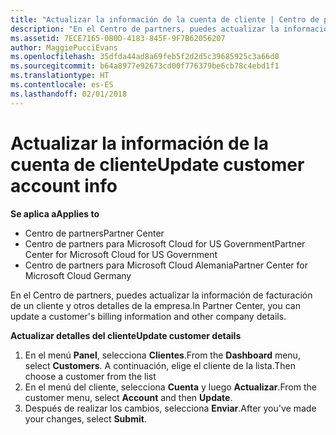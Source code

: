 ```yaml
---
title: "Actualizar la información de la cuenta de cliente | Centro de partners"
description: "En el Centro de partners, puedes actualizar la información de facturación de un cliente y otros detalles de la empresa."
ms.assetid: 7ECE7165-0B0D-4183-845F-9F7B62056207
author: MaggiePucciEvans
ms.openlocfilehash: 35dfda44ad8a69feb5f2d2d5c39685925c3a66d0
ms.sourcegitcommit: b64a8977e92673cd00f776379be6cb78c4ebd1f1
ms.translationtype: HT
ms.contentlocale: es-ES
ms.lasthandoff: 02/01/2018
---
```

# <a name="update-customer-account-info"></a><span data-ttu-id="5fd65-103">Actualizar la información de la cuenta de cliente</span><span class="sxs-lookup"><span data-stu-id="5fd65-103">Update customer account info</span></span>

**<span data-ttu-id="5fd65-104">Se aplica a</span><span class="sxs-lookup"><span data-stu-id="5fd65-104">Applies to</span></span>**

-  <span data-ttu-id="5fd65-105">Centro de partners</span><span class="sxs-lookup"><span data-stu-id="5fd65-105">Partner Center</span></span>
-  <span data-ttu-id="5fd65-106">Centro de partners para Microsoft Cloud for US Government</span><span class="sxs-lookup"><span data-stu-id="5fd65-106">Partner Center for Microsoft Cloud for US Government</span></span>
-  <span data-ttu-id="5fd65-107">Centro de partners para Microsoft Cloud Alemania</span><span class="sxs-lookup"><span data-stu-id="5fd65-107">Partner Center for Microsoft Cloud Germany</span></span>

<span data-ttu-id="5fd65-108">En el Centro de partners, puedes actualizar la información de facturación de un cliente y otros detalles de la empresa.</span><span class="sxs-lookup"><span data-stu-id="5fd65-108">In Partner Center, you can update a customer's billing information and other company details.</span></span>

**<span data-ttu-id="5fd65-109">Actualizar detalles del cliente</span><span class="sxs-lookup"><span data-stu-id="5fd65-109">Update customer details</span></span>**

1.  <span data-ttu-id="5fd65-110">En el menú **Panel**, selecciona **Clientes**.</span><span class="sxs-lookup"><span data-stu-id="5fd65-110">From the **Dashboard** menu, select **Customers**.</span></span> <span data-ttu-id="5fd65-111">A continuación, elige el cliente de la lista.</span><span class="sxs-lookup"><span data-stu-id="5fd65-111">Then choose a customer from the list</span></span>
2.  <span data-ttu-id="5fd65-112">En el menú del cliente, selecciona **Cuenta** y luego **Actualizar**.</span><span class="sxs-lookup"><span data-stu-id="5fd65-112">From the customer menu, select **Account** and then **Update**.</span></span>
3.  <span data-ttu-id="5fd65-113">Después de realizar los cambios, selecciona **Enviar**.</span><span class="sxs-lookup"><span data-stu-id="5fd65-113">After you've made your changes, select **Submit**.</span></span>

 

 



